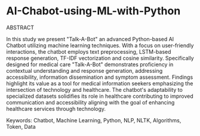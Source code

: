 # AI-Chabot-using-ML-with-Python

ABSTRACT

In this study we present "Talk-A-Bot" an advanced Python-based AI Chatbot utilizing machine
learning techniques. With a focus on user-friendly interactions, the chatbot employs text
preprocessing, LSTM-based response generation, TF-IDF vectorization and cosine similarity.
Specifically designed for medical care "Talk-A-Bot" demonstrates proficiency in contextual
understanding and response generation, addressing accessibility, information dissemination and
symptom assessment. Findings highlight its value as a tool for medical information seekers
emphasizing the intersection of technology and healthcare. The chatbot's adaptability to specialized
datasets solidifies its role in healthcare contributing to improved communication and accessibility
aligning with the goal of enhancing healthcare services through technology.

Keywords: Chatbot, Machine Learning, Python, NLP, NLTK, Algorithms, Token, Data
